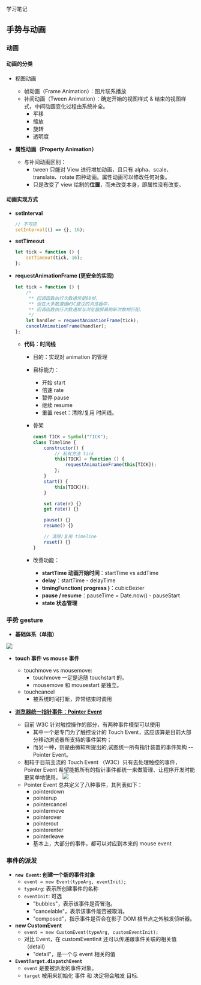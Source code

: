 <!--
 * @Author: Eric YangXinde
 * @Date: 2020-09-25 20:00:09
 * @LastModifiedBy: Eric YangXinde
 * @LastEditTime: 2021-01-24 22:05:53
 * @Description:
-->

学习笔记

## 手势与动画

### 动画

#### 动画的分类

-   视图动画
    -   帧动画（Frame Animation）：图片联系播放
    -   补间动画（Tween Animation）：确定开始的视图样式 & 结束的视图样式，中间动画变化过程由系统补全。
        -   平移
        -   缩放
        -   旋转
        -   透明度
-   **属性动画（Property Animation）**

    -   与补间动画区别：
        -   tween 只能对 View 进行增加动画，且只有 alpha、scale、translate、rotate 四种动画。属性动画可以修改任何对象。
        -   只是改变了 view 绘制的**位置**，而未改变本身，即属性没有改变。

#### 动画实现方式

-   **setInterval**

    ```js
    // 不可控
    setInterval(() => {}, 16);
    ```

-   **setTimeout**

    ```js
    let tick = function () {
    	setTimeout(tick, 16);
    };
    ```

-   **requestAnimationFrame (更安全的实现)**

    ```js
    let tick = function () {
    	/*
    	 ** 回调函数执行次数通常是60帧，
    	 ** 但在大多数遵循W3C建议的浏览器中，
    	 ** 回调函数执行次数通常与浏览器屏幕刷新次数相匹配。
    	 */
    	let handler = requestAnimationFrame(tick);
    	cancelAnimationFrame(handler);
    };
    ```

    -   **代码：时间线**

        -   目的：实现对 animation 的管理
        -   目标能力：
            -   开始 start
            -   倍速 rate
            -   暂停 pause
            -   继续 resume
            -   重置 reset：清除/复用 时间线。
        -   骨架

            ```js
            const TICK = Symbol("TICK");
            class Timeline {
            	constructor() {
            		// 私有方法 tick
            		this[TICK] = function () {
            			requestAnimationFrame(this[TICK]);
            		};
            	}
            	start() {
            		this[TICK]();
            	}

            	set rate(r) {}
            	get rate() {}

            	pause() {}
            	resume() {}

            	// 清除/复用 timeline
            	reset() {}
            }
            ```

        -   改善功能：
            -   **startTime 动画开始时间**：startTime vs addTime
            -   **delay**：startTime - delayTime
            -   **timingFunction( progress )**：cubicBezier
            -   **pause / resume**：pauseTime = Date.now() - pauseStart
            -   **state 状态管理**

### 手势 gesture

-   **基础体系（单指）**

![](http://note.youdao.com/yws/public/resource/17bc5abb7cfff2630dca59d5d6b3a29e/xmlnote/1C5382B037C74E01A6747FAA506B07DD/2117)

-   **touch 事件 vs mouse 事件**

    -   touchmove vs mousemove:
        -   touchmove 一定是追随 touchstart 的。
        -   mousemove 和 mousestart 是独立。
    -   touchcancel
        -   被系统时间打断，异常结束时调用

-   **[浏览器统一指针事件：Pointer Event](https://www.w3.org/TR/pointerevents/)**
    -   目前 W3C 针对触控操作的部分，有两种事件模型可以使用
        -   其中一个是专门为了触控设计的 Touch Event，这应该算是目前大部分移动浏览器所支持的事件架构；
        -   而另一种，则是由微软所提出的,试图统一所有指针装置的事件架构 -- Pointer Event。
    -   相较于目前主流的 Touch Event （W3C）只有去处理触控的事件， Pointer Event 希望能把所有的指针事件都统一来做管理、让程序开发时能更简单地使用。
        ![](https://www.w3.org/TR/pointerevents/pointer.png)
    -   Pointer Event 总共定义了八种事件，其列表如下：
        -   pointerdown
        -   pointerup
        -   pointercancel
        -   pointermove
        -   pointerover
        -   pointerout
        -   pointerenter
        -   pointerleave
        -   基本上，大部分的事件，都可以对应到本来的 mouse event

### 事件的派发

-   **`new Event`: 创建一个新的事件对象**
    -   `event = new Event(typeArg, eventInit);`
    -   `typeArg`: 表示所创建事件的名称
    -   `eventInit`: 可选
        -   "bubbles"，表示该事件是否冒泡。
        -   "cancelable"，表示该事件能否被取消。
        -   "composed"，指示事件是否会在影子 DOM 根节点之外触发侦听器。
-   **new CustomEvent**
    -   `event = new CustomEvent(typeArg, customEventInit);`
    -   对比 Event，在 customEventInit 还可以传递跟事件关联的相关值（detail）
        -   "detail"，是一个与 event 相关的值
-   **`EventTarget.dispatchEvent`**
    -   `event` 是要被派发的事件对象。
    -   `target` 被用来初始化 事件 和 决定将会触发 目标.
